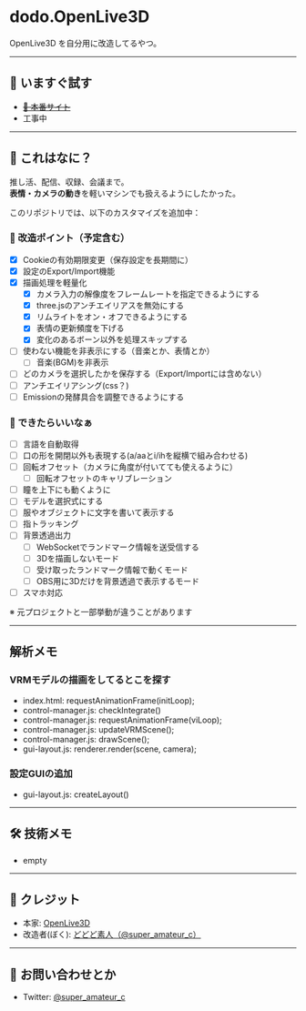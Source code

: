 # dodo.OpenLive3D

OpenLive3D を自分用に改造してるやつ。

---

## 🚀 いますぐ試す

- ~~[🔗 本番サイト](https://openlive3d.com/)~~
- 工事中

---

## 🎯 これはなに？

推し活、配信、収録、会議まで。  
**表情・カメラの動き**を軽いマシンでも扱えるようにしたかった。

このリポジトリでは、以下のカスタマイズを追加中：

### 🔧 改造ポイント（予定含む）

- [x] Cookieの有効期限変更（保存設定を長期間に）
- [x] 設定のExport/Import機能
- [x] 描画処理を軽量化
  - [x] カメラ入力の解像度をフレームレートを指定できるようにする
  - [x] three.jsのアンチエイリアスを無効にする
  - [x] リムライトをオン・オフできるようにする
  - [x] 表情の更新頻度を下げる
  - [x] 変化のあるボーン以外を処理スキップする
- [ ] 使わない機能を非表示にする（音楽とか、表情とか）
  - [ ] 音楽(BGM)を非表示
- [ ] どのカメラを選択したかを保存する（Export/Importには含めない）
- [ ] アンチエイリアシング(css？)
- [ ] Emissionの発酵具合を調整できるようにする

### 💭 できたらいいなぁ

- [ ] 言語を自動取得
- [ ] 口の形を開閉以外も表現する(a/aaとi/ihを縦横で組み合わせる)
- [ ] 回転オフセット（カメラに角度が付いてても使えるように）
  - [ ] 回転オフセットのキャリブレーション
- [ ] 瞳を上下にも動くように
- [ ] モデルを選択式にする
- [ ] 服やオブジェクトに文字を書いて表示する
- [ ] 指トラッキング
- [ ] 背景透過出力
  - [ ] WebSocketでランドマーク情報を送受信する
  - [ ] 3Dを描画しないモード
  - [ ] 受け取ったランドマーク情報で動くモード
  - [ ] OBS用に3Dだけを背景透過で表示するモード
- [ ] スマホ対応

※ 元プロジェクトと一部挙動が違うことがあります

---

## 解析メモ

### VRMモデルの描画をしてるとこを探す

- index.html: requestAnimationFrame(initLoop);
- control-manager.js: checkIntegrate()
- control-manager.js: requestAnimationFrame(viLoop);
- control-manager.js: updateVRMScene();
- control-manager.js: drawScene();
- gui-layout.js: renderer.render(scene, camera);

### 設定GUIの追加

- gui-layout.js: createLayout()

---

## 🛠 技術メモ

- empty

---

## 👤 クレジット

- 本家: [OpenLive3D](https://github.com/OpenLive3D)
- 改造者(ぼく): [どどど素人（@super_amateur_c）](https://twitter.com/super_amateur_c)

---

## 💬 お問い合わせとか

- Twitter: [@super_amateur_c](https://twitter.com/super_amateur_c)

